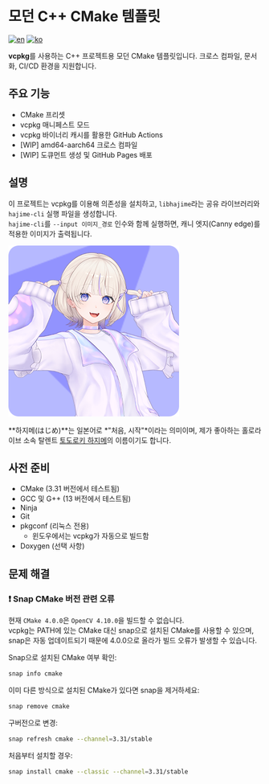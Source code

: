 # 모던 C++ CMake 템플릿
[![en](https://img.shields.io/badge/lang-en-green.svg)](./readme.md)
[![ko](https://img.shields.io/badge/lang-ko-red.svg)](./readme.ko.md)

**vcpkg**를 사용하는 C++ 프로젝트용 모던 CMake 템플릿입니다. 크로스 컴파일, 문서화, CI/CD 환경을 지원합니다.

## 주요 기능

- CMake 프리셋
- vcpkg 매니페스트 모드
- vcpkg 바이너리 캐시를 활용한 GitHub Actions
- [WIP] amd64-aarch64 크로스 컴파일
- [WIP] 도큐먼트 생성 및 GitHub Pages 배포

## 설명

이 프로젝트는 vcpkg를 이용해 의존성을 설치하고, `libhajime`라는 공유 라이브러리와 `hajime-cli` 실행 파일을 생성합니다.  
`hajime-cli`를 `--input 이미지_경로` 인수와 함께 실행하면, 캐니 엣지(Canny edge)를 적용한 이미지가 출력됩니다.

![example](./todoroki_hajime.png)

**하지메(はじめ)**는 일본어로 *"처음, 시작"*이라는 의미이며, 제가 좋아하는 홀로라이브 소속 탈렌트 [토도로키 하지메](https://hololive.hololivepro.com/en/talents/todoroki-hajime/)의 이름이기도 합니다.

## 사전 준비

- CMake (3.31 버전에서 테스트됨)
- GCC 및 G++ (13 버전에서 테스트됨)
- Ninja
- Git
- pkgconf (리눅스 전용)
  - 윈도우에서는 vcpkg가 자동으로 빌드함
- Doxygen (선택 사항)

## 문제 해결

### ❗ Snap CMake 버전 관련 오류

현재 `CMake 4.0.0`은 `OpenCV 4.10.0`을 빌드할 수 없습니다.  
vcpkg는 PATH에 있는 CMake 대신 snap으로 설치된 CMake를 사용할 수 있으며, snap은 자동 업데이트되기 때문에 4.0.0으로 올라가 빌드 오류가 발생할 수 있습니다.

Snap으로 설치된 CMake 여부 확인:

```bash
snap info cmake
```

이미 다른 방식으로 설치된 CMake가 있다면 snap을 제거하세요:

```bash
snap remove cmake
```

구버전으로 변경:

```bash
snap refresh cmake --channel=3.31/stable
```

처음부터 설치할 경우:

```bash
snap install cmake --classic --channel=3.31/stable
```